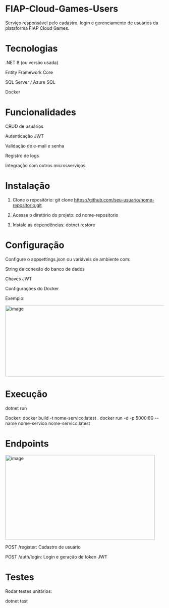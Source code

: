 # FIAP-Cloud-Games-Users

Serviço responsável pelo cadastro, login e gerenciamento de usuários da plataforma FIAP Cloud Games.


# Tecnologias

.NET 8 (ou versão usada)

Entity Framework Core

SQL Server / Azure SQL

Docker

# Funcionalidades

CRUD de usuários

Autenticação JWT

Validação de e-mail e senha

Registro de logs

Integração com outros microsserviços

# Instalação

1. Clone o repositório:
git clone https://github.com/seu-usuario/nome-repositorio.git

2. Acesse o diretório do projeto:
cd nome-repositorio

3. Instale as dependências:
dotnet restore

# Configuração

Configure o appsettings.json ou variáveis de ambiente com:

String de conexão do banco de dados

Chaves JWT

Configurações do Docker

Exemplo:

<img width="822" height="225" alt="image" src="https://github.com/user-attachments/assets/f23a91b5-dd26-41dd-bf1a-3c100970acc5" />

# Execução

dotnet run

Docker:
docker build -t nome-servico:latest .
docker run -d -p 5000:80 --name nome-servico nome-servico:latest

# Endpoints

<img width="474" height="269" alt="image" src="https://github.com/user-attachments/assets/c0093ce1-a534-4678-98a0-1c2cde716354" />

POST /register:	Cadastro de usuário

POST /auth/login:	Login e geração de token JWT

# Testes

Rodar testes unitários:

dotnet test


